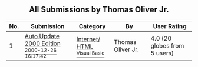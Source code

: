 ﻿<div align="center">

## All Submissions by Thomas Oliver Jr\.

</div>

No.  | Submission | Category | By   | User Rating
---- | ---------- | -------- | ---- | -----------
1 | [Auto Update 2000 Edition<br /><sup>2000-12-26 16:17:42</sup>](https://github.com/Planet-Source-Code/thomas-oliver-jr-auto-update-2000-edition__1-5893) | [Internet/ HTML<br /><sup>Visual Basic</sup>](../ByCategory/internet-html__1-34.md) | Thomas Oliver Jr\. | 4.0 (20 globes from 5 users)
